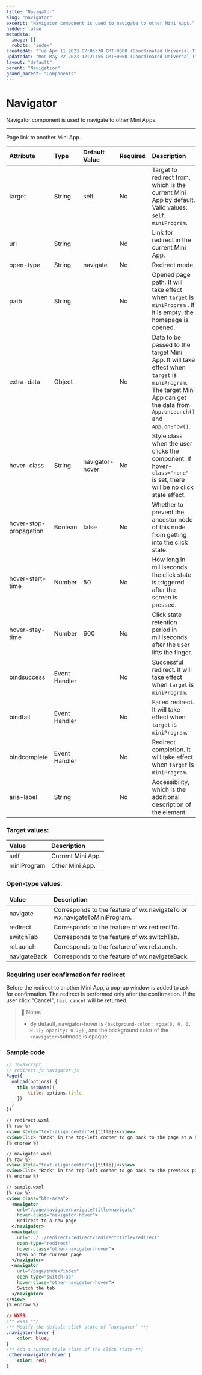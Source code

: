 ```yaml
---
title: "Navigator"
slug: "navigator"
excerpt: "Navigator component is used to navigate to other Mini Apps."
hidden: false
metadata: 
  image: []
  robots: "index"
createdAt: "Tue Apr 11 2023 07:05:30 GMT+0000 (Coordinated Universal Time)"
updatedAt: "Mon May 22 2023 12:21:55 GMT+0000 (Coordinated Universal Time)"
layout: "default"
parent: "Navigation"
grand_parent: "Components"
---
```

# Navigator 
Navigator component is used to navigate to other Mini Apps.

***

Page link to another Mini App.

| Attribute              | Type          | Default Value   | Required | Description                                                                                                                                                                  |
| :--------------------- | :------------ | :-------------- | :------- | :--------------------------------------------------------------------------------------------------------------------------------------------------------------------------- |
| target                 | String        | self            | No       | Target to redirect from, which is the current Mini App by default. Valid values: `self`, `miniProgram`.                                                                      |
| url                    | String        |                 | No       | Link for redirect in the current Mini App.                                                                                                                                   |
| open-type              | String        | navigate        | No       | Redirect mode.                                                                                                                                                               |
| path                   | String        |                 | No       | Opened page path. It will take effect when `target` is `miniProgram` . If it is empty, the homepage is opened.                                                               |
| extra-data             | Object        |                 | No       | Data to be passed to the target Mini App. It will take effect when `target` is `miniProgram`. The target Mini App can get the data from `App.onLaunch()` and `App.onShow()`. |
| hover-class            | String        | navigator-hover | No       | Style class when the user clicks the component. If hover-`class="none"` is set, there will be no click state effect.                                                         |
| hover-stop-propagation | Boolean       | false           | No       | Whether to prevent the ancestor node of this node from getting into the click state.                                                                                         |
| hover-start-time       | Number        | 50              | No       | How long in milliseconds the click state is triggered after the screen is pressed.                                                                                           |
| hover-stay-time        | Number        | 600             | No       | Click state retention period in milliseconds after the user lifts the finger.                                                                                                |
| bindsuccess            | Event Handler |                 | No       | Successful redirect. It will take effect when `target` is `miniProgram`.                                                                                                     |
| bindfail               | Event Handler |                 | No       | Failed redirect. It will take effect when `target` is `miniProgram`.                                                                                                         |
| bindcomplete           | Event Handler |                 | No       | Redirect completion. It will take effect when `target` is `miniProgram`.                                                                                                     |
| aria-label             | String        |                 | No       | Accessibility, which is the additional description of the element.                                                                                                           |

### Target values:

| Value       | Description       |
| :---------- | :---------------- |
| self        | Current Mini App. |
| miniProgram | Other Mini App.   |

### Open-type values:

| Value        | Description                                                              |
| :----------- | :----------------------------------------------------------------------- |
| navigate     | Corresponds to the feature of wx.navigateTo or wx.navigateToMiniProgram. |
| redirect     | Corresponds to the feature of wx.redirectTo.                             |
| switchTab    | Corresponds to the feature of wx.switchTab.                              |
| reLaunch     | Corresponds to the feature of wx.reLaunch.                               |
| navigateBack | Corresponds to the feature of wx.navigateBack.                           |

### Requiring user confirmation for redirect

Before the redirect to another Mini App, a pop-up window is added to ask for confirmation. The redirect is performed only after the confirmation. If the user click "Cancel", `fail cancel` will be returned.

> 📘 Notes
> 
> - By default, navigator-hover is `{background-color: rgba(0, 0, 0, 0.1); opacity: 0.7;}` , and the background color of the `<navigator>`subnode is opaque.

### Sample code

```javascript
// JavaScript
// redirect.js navigator.js
Page({
  onLoad(options) {
    this.setData({
    	title: options.title
    })
  }
})
```
```xml
// redirect.wxml
{% raw %}
<view style="text-align:center">{{title}}</view>
<view>Click "Back" in the top-left corner to go back to the page at a higher level</view>
{% endraw %}
```
```xml
// navigator.wxml
{% raw %}
<view style="text-align:center">{{title}}</view>
<view>Click "Back" in the top-left corner to go back to the previous page</view>
{% endraw %}
```
```xml
// sample.wxml
{% raw %}
<view class="btn-area">
  <navigator
    url="/page/navigate/navigate?title=navigate"
    hover-class="navigator-hover">
  	Redirect to a new page
  </navigator>
  <navigator
    url="../../redirect/redirect/redirect?title=redirect"
    open-type="redirect"
    hover-class="other-navigator-hover">
  	Open on the current page
  </navigator>
  <navigator
    url="/page/index/index"
    open-type="switchTab"
    hover-class="other-navigator-hover">
  	Switch the tab
  </navigator>
</view>
{% endraw %}
```
```css
// WXSS
/** wxss **/
/** Modify the default click state of `navigator` **/
.navigator-hover {
	color: blue;
}
/** Add a custom style class of the click state **/
.other-navigator-hover {
	color: red;
}
```

